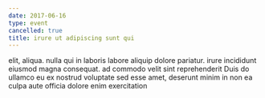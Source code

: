 ```yaml
---
date: 2017-06-16
type: event
cancelled: true
title: irure ut adipiscing sunt qui
---
```

elit, aliqua. nulla qui in laboris labore aliquip dolore pariatur. irure incididunt eiusmod magna consequat. ad commodo velit sint reprehenderit Duis do ullamco eu ex nostrud voluptate sed esse amet, deserunt minim in non ea culpa aute officia dolore enim exercitation